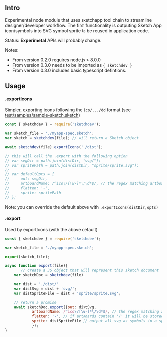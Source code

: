 ## Intro

Experimental node module that uses sketchapp tool chain to streamline designer/developer workflow. The first functionality is outputing Sketch App icon/symbols into SVG symbol sprite to be reused in application code. 

Status: **Experimetal** APIs will probably change. 

Notes: 
- From version 0.2.0 requires node.js > 8.0.0
- From version 0.3.0 needs to be imported as `{ sketchdev }`
- From version 0.3.0 includes basic typescript defintions.

## Usage

#### .exportIcons

Simpler, exporting icons following the `ico/.../dd` format (see [test/samples/sample-sketch.sketch](https://github.com/BriteSnow/node-sketchdev/blob/master/test/samples/sample-sketch.sketch))

```js
const { sketchdev } = require('sketchdev');

var sketch_file = './myapp-spec.sketch';
var sketch = sketchdev(file); // will return a Sketch object

await sketchdev(file).exportIcons('./dist');

// this will call the .export with the following option
// var svgDir = path.join(distDir, "svg/");
// var spritePath = path.join(distDir, "sprite/sprite.svg");
// 
// var defaultOpts = {
//     out: svgDir,
//     artboardName: /^ico\/[\w-]*\/\d*$/, // the regex matching artboard that should be exported
//     flatten: '-',
//     sprite: spritePath
// };

```

Note: you can override the default above with `.exportIcons(distDir,opts)`

#### .export

Used by exportIcons (with the above default)

```js
const { sketchdev } = require('sketchdev');

var sketch_file = './myapp-spec.sketch';

export(sketch_file);

async function export(file){
       // create a JS object that will represent this sketch document
    var sketchDoc = sketchdev(file); 

    var dist = './dist/'
    var distSvg = dist + 'svg/'; 
    var distSpriteFile = dist + 'sprite/sprite.svg'; 

    // return a promise
    await sketchDoc.export({out: distSvg, 
            artboardName: /^ico\/[\w-]*\/\d*$/, // the regex matching artboard that should be exported
            flatten: '-', // if artboards contain '/' it will be stored in the corresponding folder sturucture, "flatten" just flatten the stucture with a a given char that will replace the '/'
            sprite: distSpriteFile // output all svg as symbols in a sprite.svg and generage a sprite-demo.html page as well
            }); 
}
```


